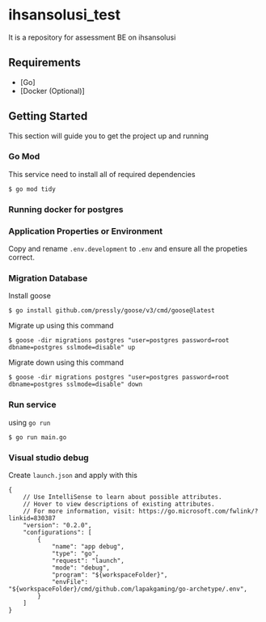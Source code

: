 # ihsansolusi_test
It is a repository for assessment BE on ihsansolusi

## Requirements
- [Go]
- [Docker (Optional)]

## Getting Started
This section will guide you to get the project up and running

### Go Mod
This service need to install all of required dependencies
```
$ go mod tidy
```

### Running docker for postgres



### Application Properties or Environment
Copy and rename `.env.development` to `.env` and ensure all the propeties correct.

### Migration Database
Install goose
```
$ go install github.com/pressly/goose/v3/cmd/goose@latest

```
Migrate up using this command
```
$ goose -dir migrations postgres "user=postgres password=root dbname=postgres sslmode=disable" up
```

Migrate down using this command
```
$ goose -dir migrations postgres "user=postgres password=root dbname=postgres sslmode=disable" down
```

### Run service
using `go run`
```
$ go run main.go
```

### Visual studio debug
Create `launch.json` and apply with this
```
{
    // Use IntelliSense to learn about possible attributes.
    // Hover to view descriptions of existing attributes.
    // For more information, visit: https://go.microsoft.com/fwlink/?linkid=830387
    "version": "0.2.0",
    "configurations": [
        {
            "name": "app debug",
            "type": "go",
            "request": "launch",
            "mode": "debug",
            "program": "${workspaceFolder}",
            "envFile": "${workspaceFolder}/cmd/github.com/lapakgaming/go-archetype/.env",
        }
    ]
}
```